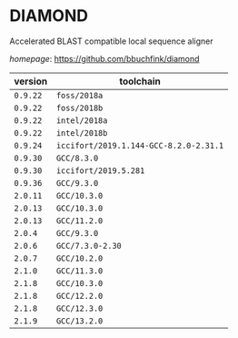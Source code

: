 # DIAMOND

Accelerated BLAST compatible local sequence aligner

*homepage*: <https://github.com/bbuchfink/diamond>

version | toolchain
--------|----------
``0.9.22`` | ``foss/2018a``
``0.9.22`` | ``foss/2018b``
``0.9.22`` | ``intel/2018a``
``0.9.22`` | ``intel/2018b``
``0.9.24`` | ``iccifort/2019.1.144-GCC-8.2.0-2.31.1``
``0.9.30`` | ``GCC/8.3.0``
``0.9.30`` | ``iccifort/2019.5.281``
``0.9.36`` | ``GCC/9.3.0``
``2.0.11`` | ``GCC/10.3.0``
``2.0.13`` | ``GCC/10.3.0``
``2.0.13`` | ``GCC/11.2.0``
``2.0.4`` | ``GCC/9.3.0``
``2.0.6`` | ``GCC/7.3.0-2.30``
``2.0.7`` | ``GCC/10.2.0``
``2.1.0`` | ``GCC/11.3.0``
``2.1.8`` | ``GCC/10.3.0``
``2.1.8`` | ``GCC/12.2.0``
``2.1.8`` | ``GCC/12.3.0``
``2.1.9`` | ``GCC/13.2.0``
